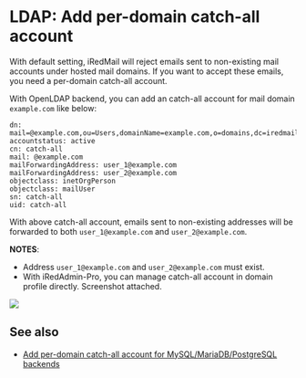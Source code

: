 # LDAP: Add per-domain catch-all account

With default setting, iRedMail will reject emails sent to non-existing mail
accounts under hosted mail domains. If you want to accept these emails, you
need a per-domain catch-all account.

With OpenLDAP backend, you can add an catch-all account for mail domain
`example.com` like below:

```
dn: mail=@example.com,ou=Users,domainName=example.com,o=domains,dc=iredmail,dc=org
accountstatus: active
cn: catch-all
mail: @example.com
mailForwardingAddress: user_1@example.com
mailForwardingAddress: user_2@example.com
objectclass: inetOrgPerson
objectclass: mailUser
sn: catch-all
uid: catch-all
```

With above catch-all account, emails sent to non-existing addresses will be
forwarded to both `user_1@example.com` and `user_2@example.com`.

__NOTES__:

- Address `user_1@example.com` and `user_2@example.com` must exist.
- With iRedAdmin-Pro, you can manage catch-all account in domain
  profile directly. Screenshot attached.

![](./images/iredadmin/domain_profile_catchall.png)

## See also

* [Add per-domain catch-all account for MySQL/MariaDB/PostgreSQL backends](./sql.add.catch-all.html)
